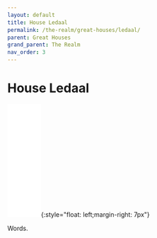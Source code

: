 ```yaml
---
layout: default
title: House Ledaal
permalink: /the-realm/great-houses/ledaal/
parent: Great Houses
grand_parent: The Realm
nav_order: 3
---
```


# House Ledaal

![Ledaal Mon](./../../../assets/house_mons/ledaal.png){:style="float: left;margin-right: 7px"}

Words.
